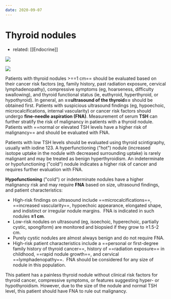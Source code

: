 ```yaml
---
date: 2020-09-07
---
```


# Thyroid nodules

- related: [[Endocrine]]

<!-- thyroid nodules management -->

![](https://photos.thisispiggy.com/file/wikiFiles/20220702100135.png)

![](https://photos.thisispiggy.com/file/wikiFiles/20220806110023.png)

Patients with thyroid nodules >==1 cm== should be evaluated based on their cancer risk factors (eg, family history, past radiation exposure, cervical  lymphadenopathy), compressive symptoms (eg, hoarseness, difficulty  swallowing), and thyroid functional status (ie, euthyroid, hyperthyroid, or hypothyroid). In general, an **==ultrasound of the thyroid==** should be obtained first. Patients with suspicious ultrasound findings (eg, hypoechoic, microcalcifications, internal vascularity) or cancer  risk factors should undergo **fine-needle aspiration (FNA)**. Measurement of serum **TSH** can further stratify the risk of malignancy in patients with a thyroid  nodule. Patients with ==normal or elevated TSH levels have a higher risk of malignancy== and should be evaluated with FNA.

Patients with low TSH levels should be evaluated using thyroid scintigraphy, usually with iodine 123.  A hyperfunctioning ("hot") nodule (increased isotope uptake in the  nodule with decreased surrounding uptake) is rarely malignant and may be treated as benign hyperthyroidism. An indeterminate or hypofunctioning ("cold") nodule indicates a higher risk of cancer and requires further  evaluation with FNA.

**Hypofunctioning** ("cold") or indeterminate nodules have a higher malignancy risk and may require **FNA** based on size, ultrasound findings, and patient characteristics:

- High-risk findings on ultrasound include ==microcalcifications==, ==increased vascularity==, hypoechoic appearance, elongated shape, and indistinct or irregular nodule margins.  FNA is indicated in such nodules **≥1 cm**.
- Low-risk nodules on ultrasound (eg, isoechoic, hyperechoic, partially cystic, spongiform) are monitored and biopsied if they grow to ≥1.5-2 cm.
- Purely cystic nodules are almost always benign and do not require FNA.
- High-risk patient characteristics include a ==personal or first-degree family history of thyroid cancer==, history of ==radiation exposure== in childhood, ==rapid nodule growth==, and cervical ==lymphadenopathy==.  FNA should be considered for any size of nodule in this population.

This patient has a painless  thyroid nodule without clinical risk factors for thyroid cancer,  compressive symptoms, or features suggesting hyper- or hypothyroidism.  However, due to the size of the nodule and normal TSH level, this  patient should have FNA to rule out malignancy.
